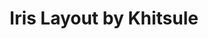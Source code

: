 ---
layout: layouts/keymapdb_entry.njk
OS: []
keymap_author: khitsule
firmware: QMK
hasHomeRowMods: False
hasLetterOnThumb: False
hasVerticalCombos: False
thumb: https://i.imgur.com/BIzu3RZ.png
imageDate: idk
keyCount: 56
keyboard: Iris
languages: ['English']
layerCount: 5
title: "Iris Layout by Khitsule"
split: True
stagger: columnar
summary: 
keymap_url: https://github.com/khitsule/qmk_firmware/tree/master/keyboards/keebio/iris/keymaps/khitsule
writeup: https://github.com/khitsule/qmk_firmware/tree/master/keyboards/keebio/iris/keymaps/khitsule/readme.md
---